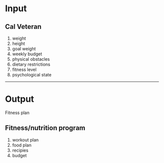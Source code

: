 # Input #

## Cal Veteran ##
1. weight
2. height
3. goal weight
4. weekly budget
5. physical obstacles
6. dietary restrictions
7. fitness level
8. psychological state

- - - -

# Output #
Fitness plan

## Fitness/nutrition program ##
1. workout plan
2. food plan
3. recipies
4. budget


